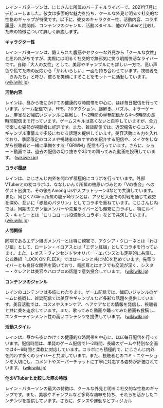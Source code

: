 レイン・パターソンは、にじさんじ所属のバーチャルライバーで、2021年7月にデビューしました。彼女は多面的な魅力を持ち、クールな外見と明るく社交的な性格のギャップが特徴です。以下に、彼女のキャラクター性、活動内容、コラボ履歴、人間関係、コンテンツのジャンル、活動スタイル、他のVTuberと比較した際の特徴について詳しく解説します。

**キャラクター性**

レイン・パターソンは、鍛えられた腹筋やセクシーな外見から「クールな女性」と思われがちですが、実際には明るく社交的で無邪気に笑う明朗快活なライバーです。自称「大人の女性」として、美容やギャンブルにも詳しい一方で、高い声色や慌てた際の反応から「かわいらしい」一面も持ち合わせています。視聴者を「きみたち」と呼び、彼らを笑顔にすることをモットーに活動しています。 ([wikiwiki.jp](https://wikiwiki.jp/nijisanji/%E3%83%AC%E3%82%A4%E3%83%B3%E3%83%BB%E3%83%91%E3%82%BF%E3%83%BC%E3%82%BD%E3%83%B3?utm_source=openai))

**活動内容**

レインは、昼から夜にかけての健康的な時間帯を中心に、ほぼ毎日配信を行っています。ゲーム配信では、FPS、2Dアクション、謎解き、パズル、ホラーゲーム、麻雀など幅広いジャンルに挑戦し、1～2時間の単発配信から4～6時間の長時間配信まで行っています。ゲームスキルは高くないと自称していますが、全力で楽しむ姿勢が視聴者に好評です。また、雑談配信では、近況報告からコスメ、ギャンブル事情まで多岐にわたる話題を提供しています。美容活動にも力を入れており、季節限定のコスメや視聴者のおすすめを紹介する配信や、メイクをしながら視聴者と一緒に準備をする「GRWM」配信も行っています。さらに、ショート動画では、過去の配信の切り抜きや3Dでの踊ってみた動画を投稿しています。 ([wikiwiki.jp](https://wikiwiki.jp/nijisanji/%E3%83%AC%E3%82%A4%E3%83%B3%E3%83%BB%E3%83%91%E3%82%BF%E3%83%BC%E3%82%BD%E3%83%B3?utm_source=openai))

**コラボ履歴**

レインは、にじさんじ内外を問わず積極的にコラボを行っています。外部VTuberとの初コラボは、ななしいんく所属の柚原いづみとの「Vの夜会」へのゲスト出演で、その後もAmong Usやスプラトゥーン3などで共演しています。また、同じく774inc.所属の龍ヶ崎リンとは、アソビ大全での対戦を通じて親交を深め、互いに「赤髪のパタリン」としてコラボを重ねています。にじさんじ内では、同期のエデン組メンバーや先輩ライバーとも頻繁にコラボし、特にルイス・キャミーとは「ロリコロール役満耐久コラボ」などで共演しています。 ([wikiwiki.jp](https://wikiwiki.jp/nijisanji/%E3%83%AC%E3%82%A4%E3%83%B3%E3%83%BB%E3%83%91%E3%82%BF%E3%83%BC%E3%82%BD%E3%83%B3?utm_source=openai))

**人間関係**

同期であるエデン組のメンバーとは特に親密で、アクシア・クローネとは「わさび組」として、ローレン・イロアスとは「エデン紅組」としてコラボを行っています。また、レオス・ヴィンセントやオリバー・エバンスとも定期的に共演し、公式番組「LOCK ON FLEEK」ではローレンと共にMCを務めています。先輩ライバーとも良好な関係を築いており、竜胆尊とはオフでも交流が深く、シスター・クレアとは美容やハロプロの話題で意気投合しています。 ([wikiwiki.jp](https://wikiwiki.jp/nijisanji/%E3%83%AC%E3%82%A4%E3%83%B3%E3%83%BB%E3%83%91%E3%82%BF%E3%83%BC%E3%82%BD%E3%83%B3?utm_source=openai))

**コンテンツのジャンル**

レインのコンテンツは多岐にわたります。ゲーム配信では、幅広いジャンルのゲームに挑戦し、雑談配信では美容やギャンブルなど多彩な話題を提供しています。美容活動では、コスメやスキンケア、ヘアケアなどの情報を発信し、視聴者と共に美を追求しています。また、歌ってみた動画や踊ってみた動画も投稿し、エンターテインメント性の高いコンテンツを提供しています。 ([wikiwiki.jp](https://wikiwiki.jp/nijisanji/%E3%83%AC%E3%82%A4%E3%83%B3%E3%83%BB%E3%83%91%E3%82%BF%E3%83%BC%E3%82%BD%E3%83%B3?utm_source=openai))

**活動スタイル**

レインは、昼から夜にかけての健康的な時間帯を中心に、ほぼ毎日配信を行っています。配信時間は、単発のゲーム配信で1～2時間、長編のゲームや特別な企画では4～6時間と柔軟に対応しています。コラボにも積極的で、にじさんじ内外を問わず多くのライバーと共演しています。また、視聴者とのコミュニケーションを大切にし、コメントやスーパーチャットに丁寧に対応する姿勢が評価されています。 ([wikiwiki.jp](https://wikiwiki.jp/nijisanji/%E3%83%AC%E3%82%A4%E3%83%B3%E3%83%BB%E3%83%91%E3%82%BF%E3%83%BC%E3%82%BD%E3%83%B3?utm_source=openai))

**他のVTuberと比較した際の特徴**

レイン・パターソンの最大の特徴は、クールな外見と明るく社交的な性格のギャップです。また、美容やギャンブルなど多彩な趣味を持ち、それらを活かしたコンテンツを提供しています。さらに、ダンスや運動などフィジカル 